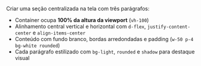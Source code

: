 Criar uma seção centralizada na tela com três parágrafos:
- Container ocupa **100% da altura da viewport** (`vh-100`)
- Alinhamento central vertical e horizontal com `d-flex`, `justify-content-center` e `align-items-center`
- Conteúdo com fundo branco, bordas arredondadas e padding (`w-50 p-4 bg-white rounded`)
- Cada parágrafo estilizado com `bg-light`, `rounded` e `shadow` para destaque visual
